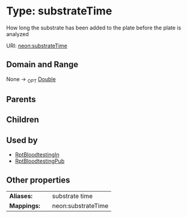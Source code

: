 
# Type: substrateTime


How long the substrate has been added to the plate before the plate is analyzed

URI: [neon:substrateTime](https://data.neonscience.org/substrateTime)


## Domain and Range

None ->  <sub>OPT</sub> [Double](types/Double.md)

## Parents


## Children


## Used by

 * [RptBloodtestingIn](RptBloodtestingIn.md)
 * [RptBloodtestingPub](RptBloodtestingPub.md)

## Other properties

|  |  |  |
| --- | --- | --- |
| **Aliases:** | | substrate time |
| **Mappings:** | | neon:substrateTime |

